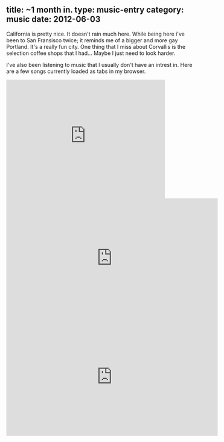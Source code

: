 title: ~1 month in.
type: music-entry
category: music
date: 2012-06-03
---

California is pretty nice. It doesn't rain much here. While being here i've been to San Fransisco twice; it reminds me of a bigger and more gay Portland. It's a really fun city. One thing that I miss about Corvallis is the selection coffee shops that I had... Maybe I just need to look harder.

I've also been listening to music that I usually don't have an intrest in. Here are a few songs currently loaded as tabs in my browser.

<iframe width="420" height="315" src="http://www.youtube.com/embed/2RCSIp0xIW4" frameborder="0" allowfullscreen></iframe>

<iframe width="560" height="315" src="http://www.youtube.com/embed/9OkN1m4AgIY" frameborder="0" allowfullscreen></iframe>

<iframe width="560" height="315" src="http://www.youtube.com/embed/ETbGpGJNVLM" frameborder="0" allowfullscreen></iframe>
